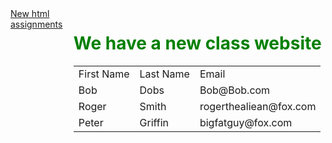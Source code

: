 <div id="container" >
		<div style="float:right ; width:80%">
			<div id="News">
				<h1 style="color:green">We have a new class website</h1>
			</div>
			<div id="StudentList">
				<table style="border-collapse: collapse">
					<tr>
						<td>First Name </td>
						<td>Last Name </td>
						<td>Email</td>
					</tr>
					<tr>
						<td>Bob</td>
						<td>Dobs</td>
						<td>Bob@Bob.com</td>
					</tr>
					<tr>
						<td>Roger</td>
						<td>Smith</td>
						<td>rogerthealiean@fox.com</td>
					</tr>			
					<tr>
						<td>Peter</td>
						<td>Griffin</td>
						<td>bigfatguy@fox.com</td>
					</tr>
				</table>
			</div>
		</div>		
		<div id="HomeWorkLinks" style="float:left; width:19%">
			<a href="https://docs.google.com/document/d/1geCW3zrJhXeO767fKsLLr-ciuwhkRIWTdIdD5NwNOUU/edit?usp=sharing">New html assignments</a>
		</div>
	</div>
